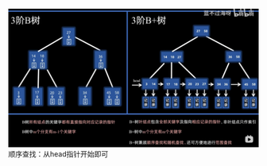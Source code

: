 ![输入图片说明](/imgs/2025-02-25/UwwFbKq2JArOxoii.png)
顺序查找：从head指针开始即可

<!--stackedit_data:
eyJoaXN0b3J5IjpbNjI4ODQ3NDE3XX0=
-->